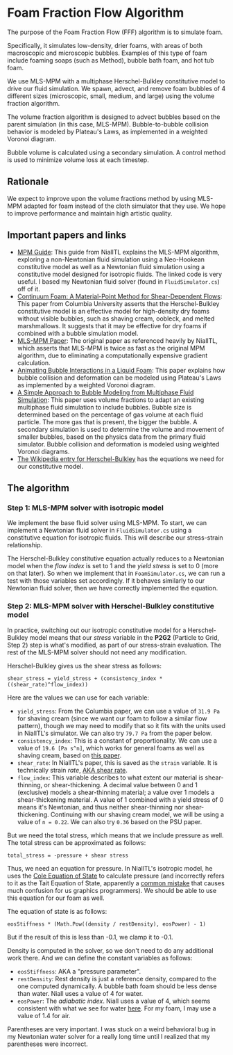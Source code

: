 # Foam Fraction Flow Algorithm

The purpose of the Foam Fraction Flow (FFF) algorithm is to simulate foam. 

Specifically, it simulates low-density, drier foams, with areas of both macroscopic and microscopic bubbles. Examples of this type of foam include foaming soaps (such as Method), bubble bath foam, and hot tub foam. 

We use MLS-MPM with a multiphase Herschel-Bulkley constitutive model to drive our fluid simulation. We spawn, advect, and remove foam bubbles of 4 different sizes (microscopic, small, medium, and large) using the volume fraction algorithm. 

The volume fraction algorithm is designed to advect bubbles based on the parent simulation (in this case, MLS-MPM). Bubble-to-bubble collision behavior is modeled by Plateau's Laws, as implemented in a weighted Voronoi diagram. 

Bubble volume is calculated using a secondary simulation. A control method is used to minimize volume loss at each timestep. 

## Rationale

We expect to improve upon the volume fractions method by using MLS-MPM adapted for foam instead of the cloth simulator that they use. We hope to improve performance and maintain high artistic quality. 


## Important papers and links
- [MPM Guide](https://nialltl.neocities.org/articles/mpm_guide): This guide from NiallTL explains the MLS-MPM algorithm, exploring a non-Newtonian fluid simulation using a Neo-Hookean constitutive model as well as a Newtonian fluid simulation using a constitutive model designed for isotropic fluids. The linked code is very useful. I based my Newtonian fluid solver (found in `FluidSimulator.cs`) off of it. 
- [Continuum Foam: A Material-Point Method for Shear-Dependent Flows](http://www.cs.columbia.edu/cg/foam/foam_files/continuumfoam.pdf): This paper from Columbia University asserts that the Herschel-Bulkley constitutive model is an effective model for high-density dry foams without visible bubbles, such as shaving cream, oobleck, and melted marshmallows. It suggests that it may be effective for dry foams if combined with a bubble simulation model. 
- [MLS-MPM Paper](https://yuanming.taichi.graphics/publication/2018-mlsmpm/mls-mpm-cpic.pdf): The original paper as referenced heavily by NiallTL, which asserts that MLS-MPM is twice as fast as the original MPM algorithm, due to eliminating a computationally expensive gradient calculation. 
- [Animating Bubble Interactions in a Liquid Foam](https://web.cse.ohio-state.edu/~dey.8/paper/foam/bubble.pdf): This paper explains how bubble collision and deformation can be modeled using Plateau's Laws as implemented by a weighted Voronoi diagram. 
- [A Simple Approach to Bubble Modeling from Multiphase Fluid Simulation](https://cg.cs.tsinghua.edu.cn/papers/CVMJ-2015-bubble.pdf): This paper uses volume fractions to adapt an existing multiphase fluid simulation to include bubbles. Bubble size is determined based on the percentage of gas volume at each fluid particle. The more gas that is present, the bigger the bubble. A secondary simulation is used to determine the volume and movement of smaller bubbles, based on the physics data from the primary fluid simulator. Bubble collision and deformation is modeled using weighted Voronoi diagrams. 
- [The Wikipedia entry for Herschel-Bulkley](https://en.wikipedia.org/wiki/Herschel%E2%80%93Bulkley_fluid) has the equations we need for our constitutive model. 

## The algorithm
### Step 1: MLS-MPM solver with isotropic model
We implement the base fluid solver using MLS-MPM. To start, we can implement a Newtonian fluid solver in `FluidSimulator.cs` using a constitutive equation for isotropic fluids. This will describe our stress-strain relationship. 

The Herschel-Bulkley constitutive equation actually reduces to a Newtonian model when the *flow index* is set to 1 and the *yield stress* is set to 0 (more on that later). So when we implement that in `FoamSimulator.cs`, we can run a test with those variables set accordingly. If it behaves similarly to our Newtonian fluid solver, then we have correctly implemented the equation. 

### Step 2: MLS-MPM solver with Herschel-Bulkley constitutive model

In practice, switching out our isotropic constitutive model for a Herschel-Bulkley model means that our *stress* variable in the **P2G2** (Particle to Grid, Step 2) step is what's modified, as part of our stress-strain evaluation. The rest of the MLS-MPM solver should not need any modification. 

Herschel-Bulkley gives us the shear stress as follows:

`shear_stress = yield_stress + (consistency_index * ((shear_rate)^flow_index))`

Here are the values we can use for each variable:

- `yield_stress`: From the Columbia paper, we can use a value of `31.9 Pa` for shaving cream (since we want our foam to follow a similar flow pattern), though we may need to modify that so it fits with the units used in NiallTL's simulator. We can also try `79.7 Pa` from the paper below.
- `consistency_index`: This is a constant of proportionality. We can use a value of `19.6 [Pa s^n]`, which works for general foams as well as shaving cream, based on [this paper](https://citeseerx.ist.psu.edu/document?repid=rep1&type=pdf&doi=a9e7f3a9e7f5c1382c99feddbcf1656141bbb360). 
- `shear_rate`: In NiallTL's paper, this is saved as the `strain` variable. It is technically strain *rate*, [AKA shear rate](https://cdn.technologynetworks.com/TN/Resources/PDF/WP160620BasicIntroRheology.pdf). 
- `flow_index`: This variable describes to what extent our material is shear-thinning, or shear-thickening. A decimal value between 0 and 1 (exclusive) models a shear-thinning material; a value over 1 models a shear-thickening material. A value of 1 combined with a yield stress of 0 means it's Newtonian, and thus neither shear-thinning nor shear-thickening. Continuing with our shaving cream model, we will be using a value of `n = 0.22`. We can also try `0.36` based on the PSU paper. 

But we need the total stress, which means that we include pressure as well. The total stress can be approximated as follows: 

`total_stress = -pressure + shear stress`

Thus, we need an equation for pressure. In NiallTL's isotropic model, he uses the [Cole Equation of State](https://en.wikipedia.org/wiki/Cole_equation_of_state) to calculate pressure (and incorrectly refers to it as the Tait Equation of State, apparently a [common mistake](http://www.sklogwiki.org/SklogWiki/index.php/Cole_equation_of_state) that causes much confusion for us graphics programmers). We should be able to use this equation for our foam as well. 

The equation of state is as follows: 

`eosStiffness * (Math.Pow((density / restDensity), eosPower) - 1)`

But if the result of this is less than -0.1, we clamp it to -0.1. 

Density is computed in the solver, so we don't need to do any additional work there. And we can define the constant variables as follows: 

- `eosStiffness`: AKA a "pressure parameter". 
- `restDensity`: Rest density is just a reference density, compared to the one computed dynamically. A bubble bath foam should be less dense than water. Niall uses a value of 4 for water. 
- `eosPower`: The *adiabatic index*. Niall uses a value of 4, which seems consistent with what we see for water [here](http://www.mem50212.com/MDME/iTester/get-info/thermodynamics.html). For my foam, I may use a value of 1.4 for air. 

Parentheses are very important. I was stuck on a weird behavioral bug in my Newtonian water solver for a really long time until I realized that my parentheses were incorrect. 

